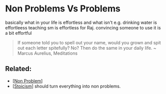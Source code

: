 # Non Problems Vs Problems



basically what in your life is effortless and what isn't
e.g. drinking water is effortleess
teaching sm is effortless for Raj.
convincing someone to use it is a bit effortful

> If someone told you to spell out your name, would you grown and spit out each letter spitefully? No? Then do the same in your daily life. ~ Marcus Aurelius, Meditations

## Related:
- [[Non Problem]]
- [[Stoicism]] should turn everything into non problems.



[//begin]: # "Autogenerated link references for markdown compatibility"
[Non Problem]: non-problem "Non Problem"
[Stoicism]: stoicism "Stoicism"
[//end]: # "Autogenerated link references"